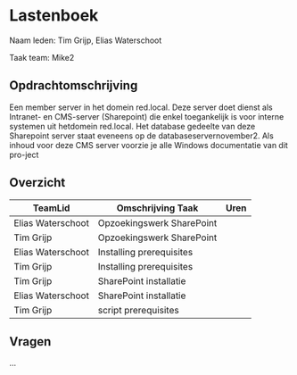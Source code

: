 # Lastenboek

Naam leden: Tim Grijp, Elias Waterschoot

Taak team: Mike2


## Opdrachtomschrijving
Een member server in het domein red.local. Deze server doet dienst als Intranet-
en CMS-server (Sharepoint) die enkel toegankelijk is voor interne systemen uit hetdomein red.local.
Het database gedeelte van deze Sharepoint server staat eveneens op de databaseservernovember2.
Als inhoud voor deze CMS server voorzie je alle Windows documentatie van dit pro-ject

## Overzicht
| TeamLid        | Omschrijving Taak | Uren           |
| -------------- | -------------- | -------------- |
| Elias Waterschoot | Opzoekingswerk SharePoint    |                |
| Tim Grijp    | Opzoekingswerk SharePoint         |                |
| Elias Waterschoot   | Installing prerequisites   |                |
| Tim Grijp           | Installing prerequisites   |                |
| Tim Grijp        | SharePoint installatie         |                 |
| Elias Waterschoot | SharePoint installatie      |                 |
| Tim Grijp        | script prerequisites         |              |


## Vragen
...
